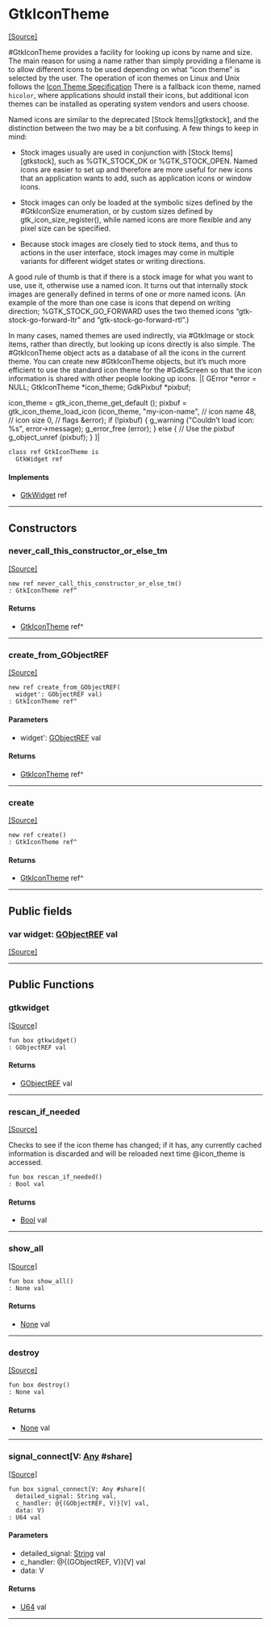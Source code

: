 # GtkIconTheme
<span class="source-link">[[Source]](src/gtk3/GtkIconTheme.md#L6)</span>

#GtkIconTheme provides a facility for looking up icons by name
and size. The main reason for using a name rather than simply
providing a filename is to allow different icons to be used
depending on what “icon theme” is selected
by the user. The operation of icon themes on Linux and Unix
follows the [Icon Theme Specification](http://www.freedesktop.org/Standards/icon-theme-spec)
There is a fallback icon theme, named `hicolor`, where applications
should install their icons, but additional icon themes can be installed
as operating system vendors and users choose.

Named icons are similar to the deprecated [Stock Items][gtkstock],
and the distinction between the two may be a bit confusing.
A few things to keep in mind:

- Stock images usually are used in conjunction with
  [Stock Items][gtkstock], such as %GTK_STOCK_OK or
  %GTK_STOCK_OPEN. Named icons are easier to set up and therefore
  are more useful for new icons that an application wants to
  add, such as application icons or window icons.

- Stock images can only be loaded at the symbolic sizes defined
  by the #GtkIconSize enumeration, or by custom sizes defined
  by gtk_icon_size_register(), while named icons are more flexible
  and any pixel size can be specified.

- Because stock images are closely tied to stock items, and thus
  to actions in the user interface, stock images may come in
  multiple variants for different widget states or writing
  directions.

A good rule of thumb is that if there is a stock image for what
you want to use, use it, otherwise use a named icon. It turns
out that internally stock images are generally defined in
terms of one or more named icons. (An example of the
more than one case is icons that depend on writing direction;
%GTK_STOCK_GO_FORWARD uses the two themed icons
“gtk-stock-go-forward-ltr” and “gtk-stock-go-forward-rtl”.)

In many cases, named themes are used indirectly, via #GtkImage
or stock items, rather than directly, but looking up icons
directly is also simple. The #GtkIconTheme object acts
as a database of all the icons in the current theme. You
can create new #GtkIconTheme objects, but it’s much more
efficient to use the standard icon theme for the #GdkScreen
so that the icon information is shared with other people
looking up icons.
|[<!-- language="C" -->
GError *error = NULL;
GtkIconTheme *icon_theme;
GdkPixbuf *pixbuf;

icon_theme = gtk_icon_theme_get_default ();
pixbuf = gtk_icon_theme_load_icon (icon_theme,
                                   "my-icon-name", // icon name
                                   48, // icon size
                                   0,  // flags
                                   &error);
if (!pixbuf)
  {
    g_warning ("Couldn’t load icon: %s", error->message);
    g_error_free (error);
  }
else
  {
    // Use the pixbuf
    g_object_unref (pixbuf);
  }
]|


```pony
class ref GtkIconTheme is
  GtkWidget ref
```

#### Implements

* [GtkWidget](gtk3-GtkWidget.md) ref

---

## Constructors

### never_call_this_constructor_or_else_tm
<span class="source-link">[[Source]](src/gtk3/GtkIconTheme.md#L80)</span>


```pony
new ref never_call_this_constructor_or_else_tm()
: GtkIconTheme ref^
```

#### Returns

* [GtkIconTheme](gtk3-GtkIconTheme.md) ref^

---

### create_from_GObjectREF
<span class="source-link">[[Source]](src/gtk3/GtkIconTheme.md#L83)</span>


```pony
new ref create_from_GObjectREF(
  widget': GObjectREF val)
: GtkIconTheme ref^
```
#### Parameters

*   widget': [GObjectREF](gtk3-..-gobject-GObjectREF.md) val

#### Returns

* [GtkIconTheme](gtk3-GtkIconTheme.md) ref^

---

### create
<span class="source-link">[[Source]](src/gtk3/GtkIconTheme.md#L87)</span>


```pony
new ref create()
: GtkIconTheme ref^
```

#### Returns

* [GtkIconTheme](gtk3-GtkIconTheme.md) ref^

---

## Public fields

### var widget: [GObjectREF](gtk3-..-gobject-GObjectREF.md) val
<span class="source-link">[[Source]](src/gtk3/GtkIconTheme.md#L77)</span>



---

## Public Functions

### gtkwidget
<span class="source-link">[[Source]](src/gtk3/GtkIconTheme.md#L79)</span>


```pony
fun box gtkwidget()
: GObjectREF val
```

#### Returns

* [GObjectREF](gtk3-..-gobject-GObjectREF.md) val

---

### rescan_if_needed
<span class="source-link">[[Source]](src/gtk3/GtkIconTheme.md#L203)</span>


Checks to see if the icon theme has changed; if it has, any
currently cached information is discarded and will be reloaded
next time @icon_theme is accessed.


```pony
fun box rescan_if_needed()
: Bool val
```

#### Returns

* [Bool](builtin-Bool.md) val

---

### show_all
<span class="source-link">[[Source]](src/gtk3/GtkWidget.md#L4)</span>


```pony
fun box show_all()
: None val
```

#### Returns

* [None](builtin-None.md) val

---

### destroy
<span class="source-link">[[Source]](src/gtk3/GtkWidget.md#L7)</span>


```pony
fun box destroy()
: None val
```

#### Returns

* [None](builtin-None.md) val

---

### signal_connect\[V: [Any](builtin-Any.md) #share\]
<span class="source-link">[[Source]](src/gtk3/GtkWidget.md#L10)</span>


```pony
fun box signal_connect[V: Any #share](
  detailed_signal: String val,
  c_handler: @{(GObjectREF, V)}[V] val,
  data: V)
: U64 val
```
#### Parameters

*   detailed_signal: [String](builtin-String.md) val
*   c_handler: @{(GObjectREF, V)}[V] val
*   data: V

#### Returns

* [U64](builtin-U64.md) val

---


